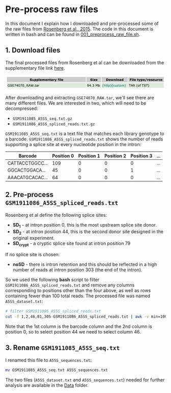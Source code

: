 # Pre-process raw files

In this document I explain how I downloaded and pre-processed some of the raw files from [Rosenberg et al., 2015](https://www.ncbi.nlm.nih.gov/pubmed/26496609). The code in this document is written in bash and can be found in [001\_preprocess\_raw\_file.sh](001_preprocess_raw_file.sh).



## 1. Download files

The final processed files from Rosenberg et al can be downloaded from the supplementary file link [here](https://www.ncbi.nlm.nih.gov/geo/query/acc.cgi?acc=GSE74070).

<p align="center">
  <img src="Figures/GEO_screenshot.png">
</p>

After downloading and extracting `GSE74070_RAW.tar`, we'll see there are many different files. We are interested in two, which will need to be decompressed:

* `GSM1911085_A5SS_seq.txt.gz`
* `GSM1911086_A5SS_spliced_reads.txt.gz`

`GSM1911085_A5SS_seq.txt` is a text file that matches each library genotype to a barcode. `GSM1911086_A5SS_spliced_reads.txt` shows the number of reads supporting a splice site at every nucleotide position in the intron:

| Barcode         | Position 0 | Position 1 | Position 2 | Position 3 | ... |
|-----------------|------------|------------|------------|------------|-----|
| CATTACCTGGCC... | 109        | 0          | 0          | 0          | ... |
| GGCACTGGACA...  | 45         | 0          | 0          | 1          | ... |
| AAACATGCACAC... | 64         | 0          | 0          | 0          | ... |


## 2. Pre-process `GSM1911086_A5SS_spliced_reads.txt`

Rosenberg et al define the following splice sites:

* **SD<sub>1</sub>** - at intron position 0, this is the most upstream splice site donor.
* **SD<sub>2</sub>** - at intron position 44, this is the second donor site designed in the original experiment.
* **SD<sub>crypt</sub>** - a cryptic splice site found at intron position 79

If no splice site is chosen:

* **noSD** - there is intron retention and this should be reflected in a high number of reads at intron position 303 (the end of the intron).

So we used the following **bash** script to filter `GSM1911086_A5SS_spliced_reads.txt` and remove any columns corresponding to positions other than the four above, as well as rows containing fewer than 100 total reads. The processed file was named `A5SS_dataset.txt`:

```bash
# filter GSM1911086_A5SS_spliced_reads.txt
cut -f 1,2,46,81,305 GSM1911086_A5SS_spliced_reads.txt | awk -v min=100 '$2 + $3 + $4 + $5 >= min {print $0}' > A5SS_dataset.txt
```
Note that the 1st column is the barcode column and the 2nd column is position 0, so to select position 44 we need to select column 46.

## 3. Rename `GSM1911085_A5SS_seq.txt`

I renamed this file to `A5SS_sequences.txt`:

```bash
mv GSM1911085_A5SS_seq.txt A5SS_sequences.txt
```

The two files (`A5SS_dataset.txt` and `A5SS_sequences.txt`) needed for further analysis are available in the [Data](./Data) folder.
